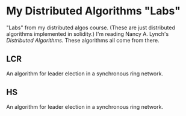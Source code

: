 # My Distributed Algorithms "Labs"
"Labs" from my distributed algos course. (These are just distributed algorithms implemented in solidity.) I'm reading Nancy A. Lynch's _Distributed Algorithms._ These algorithms all come from there.

## LCR
An algorithm for leader election in a synchronous ring network.
## HS
An algorithm for leader election in a synchronous ring network.
